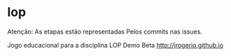 # lop

Atenção: As etapas estão representadas Pelos commits nas issues.

Jogo educacional para a disciplina LOP
Demo Beta http://jrogerio.github.io 

